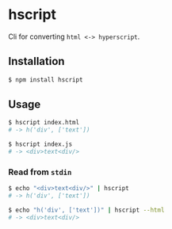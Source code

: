 
# hscript

Cli for converting `html <-> hyperscript`.

## Installation

```sh
$ npm install hscript
```

## Usage

```sh
$ hscript index.html
# -> h('div', ['text'])
```

```sh
$ hscript index.js
# -> <div>text<div/>
```

### Read from `stdin`

```sh
$ echo "<div>text<div/>" | hscript
# -> h('div', ['text'])
```

```sh
$ echo "h('div', ['text'])" | hscript --html
# -> <div>text<div/>
```